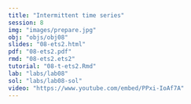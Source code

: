 ```yaml
---
title: "Intermittent time series"
session: 8
img: "images/prepare.jpg"
obj: "objs/obj08"
slides: "08-ets2.html"
pdf: "08-ets2.pdf"
rmd: "08-ets2.ets2"
tutorial: "08-t-ets2.Rmd"
lab: "labs/lab08"
sol: "labs/lab08-sol"
video: "https://www.youtube.com/embed/PPxi-IoAf7A"
---
```

